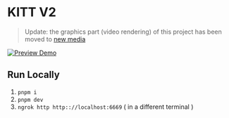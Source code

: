 # KITT V2

> Update: the graphics part (video rendering) of this project has been moved to [new media](https://github.com/cs50victor/new_media)

[![Preview Demo](https://i.stack.imgur.com/Vp2cE.png)](https://github.com/cs50victor/kitt2/assets/52110451/ef2f8b61-6870-4e44-8718-0f92ef90cefc)

## Run Locally

1. `pnpm i`
2. `pnpm dev`
3. `ngrok http http:://localhost:6669` ( in a different terminal )
